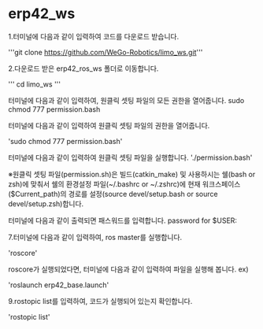 # erp42_ws

1.터미널에 다음과 같이 입력하여 코드를 다운로드 받습니다.

'''git clone https://github.com/WeGo-Robotics/limo_ws.git'''

2.다운로드 받은 erp42_ros_ws 폴더로 이동합니다.

'''
cd limo_ws
'''

터미널에 다음과 같이 입력하여, 원클릭 셋팅 파일의 모든 권한을 열어줍니다. sudo chmod 777 permission.bash

터미널에 다음과 같이 입력하여 원클릭 셋팅 파일의 권한을 열어줍니다.

'sudo chmod 777 permission.bash'

터미널에 다음과 같이 입력하여 원클릭 셋팅 파일을 실행합니다.
'./permission.bash'

※원클릭 셋팅 파일(permission.sh)은 빌드(catkin_make) 및 사용하시는 쉘(bash or zsh)에 맞춰서 쉘의 환경설정 파일(~/.bashrc or ~/.zshrc)에 현재 워크스페이스($Current_path)의 경로를 설정(source devel/setup.bash or source devel/setup.zsh)합니다.

터미널에 다음과 같이 출력되면 패스워드를 입력합니다.
password for $USER:

7.터미널에 다음과 같이 입력하여, ros master를 실행합니다.

'roscore'

roscore가 실행되었다면, 터미널에 다음과 같이 입력하여 파일을 실행해 봅니다.
ex)

'roslaunch erp42_base.launch'

9.rostopic list를 입력하여, 코드가 실행되어 있는지 확인합니다.

'rostopic list'
